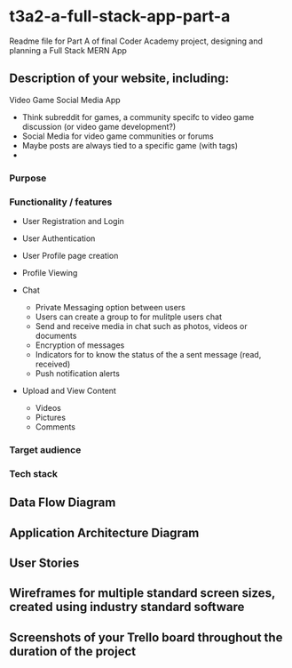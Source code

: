 # t3a2-a-full-stack-app-part-a
Readme file for Part A of final Coder Academy project, designing and planning a Full Stack MERN App


## Description of your website, including:

Video Game Social Media App
- Think subreddit for games, a community specifc to video game discussion (or video game development?)
- Social Media for video game communities or forums
- Maybe posts are always tied to a specific game (with tags) 
- 

### Purpose



### Functionality / features

- User Registration and Login
- User Authentication
- User Profile page creation

- Profile Viewing

- Chat
  - Private Messaging option between users
  - Users can create a group to for mulitple users chat
  - Send and receive media in chat such as photos, videos or documents
  - Encryption of messages
  - Indicators for to know the status of the a sent message (read, received)
  - Push notification alerts

- Upload and View Content
  - Videos
  - Pictures
  - Comments


### Target audience


### Tech stack


## Data Flow Diagram


## Application Architecture Diagram


## User Stories


## Wireframes for multiple standard screen sizes, created using industry standard software


## Screenshots of your Trello board throughout the duration of the project

